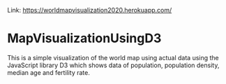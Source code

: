 Link: https://worldmapvisualization2020.herokuapp.com/

# MapVisualizationUsingD3
This is a simple visualization of the world map using actual data using the JavaScript library D3 which shows data of population, population density, median age and fertility rate.
